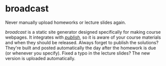 broadcast
=========

Never manually upload homeworks or lecture slides again.

*broadcast* is a static site generator designed specifically for making course webpages.
It integrates with [*publish*](https://github.com/eldridgejm/publish), so it is aware of
your course materials and when they should be released. Always forget to publish the
solutions? They're built and posted automatically the day after the homework is due (or
whenever you specify). Fixed a typo in the lecture slides? The new version is uploaded
automatically.
